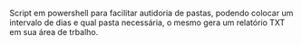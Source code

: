 Script em powershell para facilitar autidoria de pastas, podendo colocar um intervalo de dias e qual pasta necessária, o mesmo gera um relatório TXT em sua área de trbalho.
